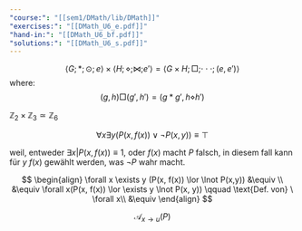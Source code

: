 ```yaml
---
"course:": "[[sem1/DMath/lib/DMath]]"
"exercises:": "[[DMath_U6_e.pdf]]"
"hand-in:": "[[DMath_U6_bf.pdf]]"
"solutions:": "[[DMath_U6_s.pdf]]"
---
```




$$\langle G ; *;\odot ;e \rangle \times \langle H;\diamond ;\bowtie ;e'\rangle = \langle G\times H; \Box;\cdot\cdot\cdot; (e,e') \rangle$$
where: 
$$(g,\,h) \Box (g',\,h') = (g*g', h\diamond h')$$

$\mathbb{Z}_2\times \mathbb{Z}_3\simeq\mathbb{Z}_6$



















$$
\forall x \exists y (P(x, f(x)) \lor \lnot P(x,y)) \equiv \top
$$

weil, entweder $\exists x | P(x, f(x)) \equiv 1$, oder $f(x)$ macht $P$ falsch, in diesem fall kann für $y$  $f(x)$ gewählt werden, was $\lnot P$ wahr macht.


$$
\begin{align}
\forall x \exists y (P(x, f(x)) \lor \lnot P(x,y)) &\equiv \\
&\equiv \forall x(P(x, f(x)) \lor \exists y \lnot P(x, y)) \qquad \text{Def. von} \ \forall x\\
&\equiv 
\end{align}
$$



$$
\mathcal A_{x\rightarrow u}(P)
$$